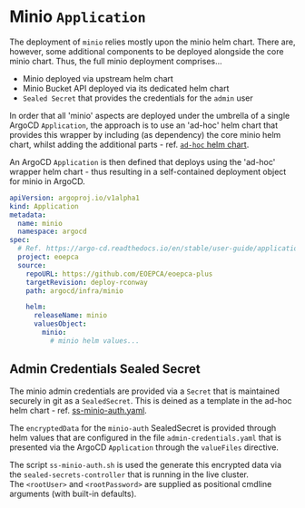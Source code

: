 # Minio `Application`

The deployment of `minio` relies mostly upon the minio helm chart. There are, however, some additional components to be deployed alongside the core minio chart. Thus, the full minio deployment comprises...

* Minio deployed via upstream helm chart
* Minio Bucket API deployed via its dedicated helm chart
* `Sealed Secret` that provides the credentials for the `admin` user

In order that all 'minio' aspects are deployed under the umbrella of a single ArgoCD `Application`, the approach is to use an 'ad-hoc' helm chart that provides this wrapper by including (as dependency) the core minio helm chart, whilst adding the additional parts - ref. [`ad-hoc` helm chart](Chart.yaml).

An ArgoCD `Application` is then defined that deploys using the 'ad-hoc' wrapper helm chart - thus resulting in a self-contained deployment object for minio in ArgoCD.

```yaml
apiVersion: argoproj.io/v1alpha1
kind: Application
metadata:
  name: minio
  namespace: argocd
spec:
  # Ref. https://argo-cd.readthedocs.io/en/stable/user-guide/application-specification/
  project: eoepca
  source:
    repoURL: https://github.com/EOEPCA/eoepca-plus
    targetRevision: deploy-rconway
    path: argocd/infra/minio

    helm:
      releaseName: minio
      valuesObject:
        minio:
          # minio helm values...
```

## Admin Credentials Sealed Secret

The minio admin credentials are provided via a `Secret` that is maintained securely in git as a `SealedSecret`. This is deined as a template in the ad-hoc helm chart - ref. [ss-minio-auth.yaml](templates/ss-minio-auth.yaml).

The `encryptedData` for the `minio-auth` SealedSecret is provided through helm values that are configured in the file `admin-credentials.yaml` that is presented via the ArgoCD `Application` through the `valueFiles` directive.

The script `ss-minio-auth.sh` is used the generate this encrypted data via the `sealed-secrets-controller` that is running in the live cluster.<br>
The `<rootUser>` and `<rootPassword>` are supplied as positional cmdline arguments (with built-in defaults).
